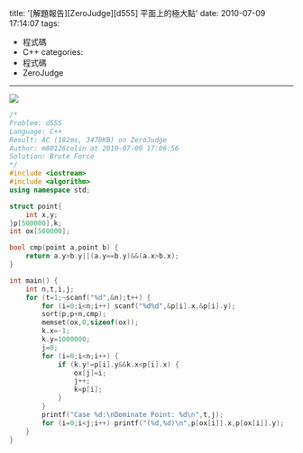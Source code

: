 title: '[解題報告][ZeroJudge][d555] 平面上的極大點'
date: 2010-07-09 17:14:07
tags:
- 程式碼
- C++
categories:
- 程式碼
- ZeroJudge
---

![](/blog/img/20100709-171407-1.jpg)

<!-- more -->

``` cpp
/*
Problem: d555
Language: C++
Result: AC (182ms, 3470KB) on ZeroJudge
Author: m80126colin at 2010-07-09 17:06:56
Solution: Brute Force
*/
#include <iostream>
#include <algorithm>
using namespace std;

struct point{
	int x,y;
}p[500000],k;
int ox[500000];

bool cmp(point a,point b) {
	return a.y>b.y||(a.y==b.y)&&(a.x>b.x);
}

int main() {
	int n,t,i,j;
	for (t=1;~scanf("%d",&n);t++) {
		for (i=0;i<n;i++) scanf("%d%d",&p[i].x,&p[i].y);
		sort(p,p+n,cmp);
		memset(ox,0,sizeof(ox));
		k.x=-1;
		k.y=1000000;
		j=0;
		for (i=0;i<n;i++) {
			if (k.y!=p[i].y&&k.x<p[i].x) {
				ox[j]=i;
				j++;
				k=p[i];
			}
		}
		printf("Case %d:\nDominate Point: %d\n",t,j);
		for (i=0;i<j;i++) printf("(%d,%d)\n",p[ox[i]].x,p[ox[i]].y);
	}
}
```